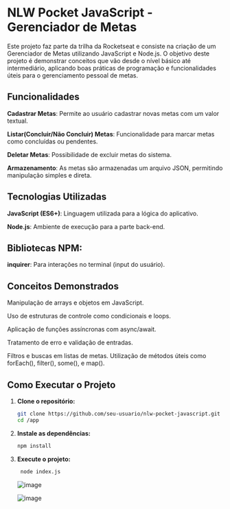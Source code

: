 # NLW Pocket JavaScript - Gerenciador de Metas
Este projeto faz parte da trilha da Rocketseat e consiste na criação de um Gerenciador de Metas utilizando JavaScript e Node.js. O objetivo deste projeto é demonstrar conceitos que vão desde o nível básico até intermediário, aplicando boas práticas de programação e funcionalidades úteis para o gerenciamento pessoal de metas.

## Funcionalidades
**Cadastrar Metas**: Permite ao usuário cadastrar novas metas com um valor textual.

**Listar(Concluir/Não Concluir) Metas**: Funcionalidade para marcar metas como concluídas ou pendentes.

**Deletar Metas**: Possibilidade de excluir metas do sistema.

**Armazenamento**: As metas são armazenadas um arquivo JSON, permitindo manipulação simples e direta.

## Tecnologias Utilizadas
**JavaScript (ES6+)**: Linguagem utilizada para a lógica do aplicativo.

**Node.js**: Ambiente de execução para a parte back-end.

## Bibliotecas NPM:
**inquirer**: Para interações no terminal (input do usuário).

## Conceitos Demonstrados
Manipulação de arrays e objetos em JavaScript.

Uso de estruturas de controle como condicionais e loops.

Aplicação de funções assíncronas com async/await.

Tratamento de erro e validação de entradas.

Filtros e buscas em listas de metas.
Utilização de métodos úteis como forEach(), filter(), some(), e map().

## Como Executar o Projeto

1. **Clone o repositório:**

    ```sh
    git clone https://github.com/seu-usuario/nlw-pocket-javascript.git
    cd /app
    ```

2. **Instale as dependências:**

    ```sh
    npm install
    ```
    
3. **Execute o projeto:**

   ```sh
    node index.js
    ```
   ![image](https://github.com/user-attachments/assets/c6c2079c-1402-42f3-9740-bc889977d2c4)

   ![image](https://github.com/user-attachments/assets/13581a56-287e-4065-87ac-7ff3f01ae8a4)

